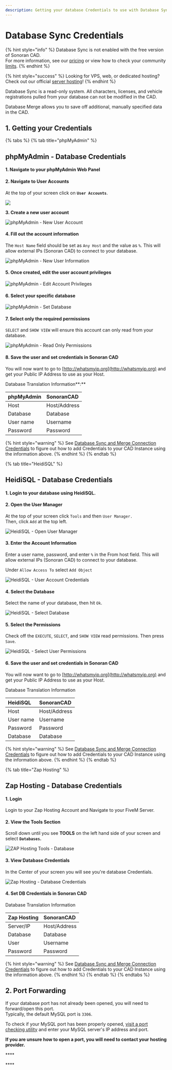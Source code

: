 ```yaml
---
description: Getting your database Credentials to use with Database Sync.
---
```


# Database Sync Credentials

{% hint style="info" %}
Database Sync is not enabled with the free version of Sonoran CAD.  
For more information, see our [pricing](../../../pricing/faq/) or view how to check your community [limits](../../getting-started/view-your-limits.md).
{% endhint %}

{% hint style="success" %}
Looking for VPS, web, or dedicated hosting? Check out our official [server hosting](../../../vps-hosting-1/vps-hosting.md)!
{% endhint %}

Database Sync is a read-only system. All characters, licenses, and vehicle registrations pulled from your database can not be modified in the CAD.  
  
Database Merge allows you to save off additional, manually specified data in the CAD.

## 1. Getting your Credentials

{% tabs %}
{% tab title="phpMyAdmin" %}
## phpMyAdmin - Database Credentials

#### **1. Navigate to your phpMyAdmin Web Panel**

#### **2. Navigate to User Accounts**

At the top of your screen click on **`User Accounts`**.

![](../../../.gitbook/assets/image%20%28136%29.png)

**3. Create a new user account**

![phpMyAdmin - New User Account](../../../.gitbook/assets/image%20%28135%29.png)

#### **4. Fill out the account information**

The `Host Name` field should be set as `Any Host` and the value as `%`. This will allow external IPs \(Sonoran CAD\) to connect to your database.

![phpMyAdmin - New User Information](../../../.gitbook/assets/image%20%28145%29.png)

#### **5. Once created, edit the user account privileges**

![phpMyAdmin - Edit Account Privileges](../../../.gitbook/assets/image%20%28141%29.png)

#### **6. Select your specific database**

![phpMyAdmin - Set Database](../../../.gitbook/assets/image%20%28146%29.png)

#### **7. Select only the required permissions**

`SELECT` and `SHOW VIEW` will ensure this account can only read from your database.

![phpMyAdmin - Read Only Permissions](../../../.gitbook/assets/image%20%28147%29.png)

#### 8. Save the user and set credentials in Sonoran CAD

You will now want to go to [http://whatsmyip.org](http://whatsmyip.org) and get your Public IP Address to use as your Host.

Database Translation Information**:**

| phpMyAdmin | SonoranCAD |
| :--- | :--- |
| Host | Host/Address |
| Database | Database |
| User name | Username |
| Password | Password |

{% hint style="warning" %}
See [Database Sync and Merge Connection Credentials](./#written-configuration-guide) to figure out how to add Credentials to your CAD Instance using the information above.
{% endhint %}
{% endtab %}

{% tab title="HeidiSQL" %}
## HeidiSQL - Database Credentials

#### 1. Login to your database using HeidiSQL. 

#### 2. Open the User Manager

At the top of your screen click `Tools` and then `User Manager.`  
Then, click `Add` at the top left.

![HeidiSQL - Open User Manager](../../../.gitbook/assets/image%20%28131%29.png)

#### 3. Enter the Account Information

Enter a user name, password, and enter `%` in the From host field. This will allow external IPs \(Sonoran CAD\) to connect to your database.

Under `Allow Access To` select `Add Object`

![HeidiSQL - User Account Credentials](../../../.gitbook/assets/image%20%28142%29.png)

#### 4. Select the Database

Select the name of your database, then hit `Ok`.

![HeidiSQL - Select Database](../../../.gitbook/assets/image%20%28140%29.png)

#### 5. Select the Permissions

Check off the `EXECUTE`, `SELECT`, and `SHOW VIEW` read permissions. Then press `Save`.

![HeidiSQL - Select User Permissions](../../../.gitbook/assets/image%20%28144%29.png)

#### 6. Save the user and set credentials in Sonoran CAD

You will now want to go to [http://whatsmyip.org](http://whatsmyip.org) and get your Public IP Address to use as your Host.

Database Translation Information

| HeidiSQL | SonoranCAD |
| :--- | :--- |
| Host | Host/Address |
| User name | Username |
| Password | Password |
| Database | Database |

{% hint style="warning" %}
See [Database Sync and Merge Connection Credentials](./#written-configuration-guide) to figure out how to add Credentials to your CAD Instance using the information above.
{% endhint %}
{% endtab %}

{% tab title="Zap Hosting" %}
## Zap Hosting - Database Credentials

#### 1. Login

Login to your Zap Hosting Account and Navigate to your FiveM Server.

#### 2. View the Tools Section

Scroll down until you see **TOOLS** on the left hand side of your screen and select **`Databases`.**

![ZAP Hosting Tools - Database](../../../.gitbook/assets/image%20%28133%29.png)

#### 3. View Database Credentials

In the Center of your screen you will see you're database Credentials. 

![Zap Hosting - Database Credentials](../../../.gitbook/assets/image%20%28134%29.png)

#### 4. Set DB Credentials in Sonoran CAD

Database Translation Information

| Zap Hosting | SonoranCAD |
| :--- | :--- |
| Server/IP | Host/Address |
| Database | Database |
| User | Username |
| Password | Password |

{% hint style="warning" %}
See [Database Sync and Merge Connection Credentials](./#written-configuration-guide) to figure out how to add Credentials to your CAD Instance using the information above.
{% endhint %}
{% endtab %}
{% endtabs %}

## 2. Port Forwarding

If your database port has not already been opened, you will need to forward/open this port.  
Typically, the default MySQL port is `3306`.

To check if your MySQL port has been properly opened, [visit a port checking utility](https://www.yougetsignal.com/tools/open-ports/) and enter your MySQL server's IP address and port.

**If you are unsure how to open a port, you will need to contact your hosting provider.**

\*\*\*\*



\*\*\*\*







